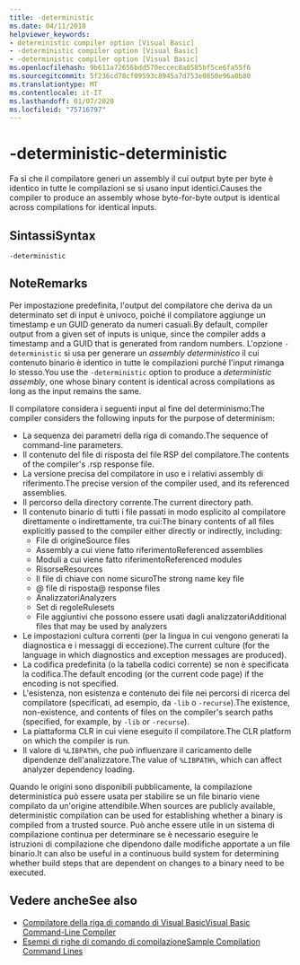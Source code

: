 ```yaml
---
title: -deterministic
ms.date: 04/11/2018
helpviewer_keywords:
- deterministic compiler option [Visual Basic]
- -deterministic compiler option [Visual Basic]
- -deterministic compiler option [Visual Basic]
ms.openlocfilehash: 9b611a72656bdd570eccec8a0585bf5ce6fa55f6
ms.sourcegitcommit: 5f236cd78cf09593c8945a7d753e0850e96a0b80
ms.translationtype: MT
ms.contentlocale: it-IT
ms.lasthandoff: 01/07/2020
ms.locfileid: "75716797"
---
```

# <a name="-deterministic"></a><span data-ttu-id="ff33a-102">-deterministic</span><span class="sxs-lookup"><span data-stu-id="ff33a-102">-deterministic</span></span>

<span data-ttu-id="ff33a-103">Fa sì che il compilatore generi un assembly il cui output byte per byte è identico in tutte le compilazioni se si usano input identici.</span><span class="sxs-lookup"><span data-stu-id="ff33a-103">Causes the compiler to produce an assembly whose byte-for-byte output is identical across compilations for identical inputs.</span></span>

## <a name="syntax"></a><span data-ttu-id="ff33a-104">Sintassi</span><span class="sxs-lookup"><span data-stu-id="ff33a-104">Syntax</span></span>

```console
-deterministic
```

## <a name="remarks"></a><span data-ttu-id="ff33a-105">Note</span><span class="sxs-lookup"><span data-stu-id="ff33a-105">Remarks</span></span>

<span data-ttu-id="ff33a-106">Per impostazione predefinita, l'output del compilatore che deriva da un determinato set di input è univoco, poiché il compilatore aggiunge un timestamp e un GUID generato da numeri casuali.</span><span class="sxs-lookup"><span data-stu-id="ff33a-106">By default, compiler output from a given set of inputs is unique, since the compiler adds a timestamp and a GUID that is generated from random numbers.</span></span> <span data-ttu-id="ff33a-107">L'opzione `-deterministic` si usa per generare un *assembly deterministico* il cui contenuto binario è identico in tutte le compilazioni purché l'input rimanga lo stesso.</span><span class="sxs-lookup"><span data-stu-id="ff33a-107">You use the `-deterministic` option to produce a *deterministic assembly*, one whose binary content is identical across compilations as long as the input remains the same.</span></span>

<span data-ttu-id="ff33a-108">Il compilatore considera i seguenti input al fine del determinismo:</span><span class="sxs-lookup"><span data-stu-id="ff33a-108">The compiler considers the following inputs for the purpose of determinism:</span></span>

- <span data-ttu-id="ff33a-109">La sequenza dei parametri della riga di comando.</span><span class="sxs-lookup"><span data-stu-id="ff33a-109">The sequence of command-line parameters.</span></span>
- <span data-ttu-id="ff33a-110">Il contenuto del file di risposta del file RSP del compilatore.</span><span class="sxs-lookup"><span data-stu-id="ff33a-110">The contents of the compiler's .rsp response file.</span></span>
- <span data-ttu-id="ff33a-111">La versione precisa del compilatore in uso e i relativi assembly di riferimento.</span><span class="sxs-lookup"><span data-stu-id="ff33a-111">The precise version of the compiler used, and its referenced assemblies.</span></span>
- <span data-ttu-id="ff33a-112">Il percorso della directory corrente.</span><span class="sxs-lookup"><span data-stu-id="ff33a-112">The current directory path.</span></span>
- <span data-ttu-id="ff33a-113">Il contenuto binario di tutti i file passati in modo esplicito al compilatore direttamente o indirettamente, tra cui:</span><span class="sxs-lookup"><span data-stu-id="ff33a-113">The binary contents of all files explicitly passed to the compiler either directly or indirectly, including:</span></span>
  - <span data-ttu-id="ff33a-114">File di origine</span><span class="sxs-lookup"><span data-stu-id="ff33a-114">Source files</span></span>
  - <span data-ttu-id="ff33a-115">Assembly a cui viene fatto riferimento</span><span class="sxs-lookup"><span data-stu-id="ff33a-115">Referenced assemblies</span></span>
  - <span data-ttu-id="ff33a-116">Moduli a cui viene fatto riferimento</span><span class="sxs-lookup"><span data-stu-id="ff33a-116">Referenced modules</span></span>
  - <span data-ttu-id="ff33a-117">Risorse</span><span class="sxs-lookup"><span data-stu-id="ff33a-117">Resources</span></span>
  - <span data-ttu-id="ff33a-118">Il file di chiave con nome sicuro</span><span class="sxs-lookup"><span data-stu-id="ff33a-118">The strong name key file</span></span>
  - <span data-ttu-id="ff33a-119">@ file di risposta</span><span class="sxs-lookup"><span data-stu-id="ff33a-119">@ response files</span></span>
  - <span data-ttu-id="ff33a-120">Analizzatori</span><span class="sxs-lookup"><span data-stu-id="ff33a-120">Analyzers</span></span>
  - <span data-ttu-id="ff33a-121">Set di regole</span><span class="sxs-lookup"><span data-stu-id="ff33a-121">Rulesets</span></span>
  - <span data-ttu-id="ff33a-122">File aggiuntivi che possono essere usati dagli analizzatori</span><span class="sxs-lookup"><span data-stu-id="ff33a-122">Additional files that may be used by analyzers</span></span>
- <span data-ttu-id="ff33a-123">Le impostazioni cultura correnti (per la lingua in cui vengono generati la diagnostica e i messaggi di eccezione).</span><span class="sxs-lookup"><span data-stu-id="ff33a-123">The current culture (for the language in which diagnostics and exception messages are produced).</span></span>
- <span data-ttu-id="ff33a-124">La codifica predefinita (o la tabella codici corrente) se non è specificata la codifica.</span><span class="sxs-lookup"><span data-stu-id="ff33a-124">The default encoding (or the current code page) if the encoding is not specified.</span></span>
- <span data-ttu-id="ff33a-125">L'esistenza, non esistenza e contenuto dei file nei percorsi di ricerca del compilatore (specificati, ad esempio, da `-lib` o `-recurse`).</span><span class="sxs-lookup"><span data-stu-id="ff33a-125">The existence, non-existence, and contents of files on the compiler's search paths (specified, for example, by `-lib` or `-recurse`).</span></span>
- <span data-ttu-id="ff33a-126">La piattaforma CLR in cui viene eseguito il compilatore.</span><span class="sxs-lookup"><span data-stu-id="ff33a-126">The CLR platform on which the compiler is run.</span></span>
- <span data-ttu-id="ff33a-127">Il valore di `%LIBPATH%`, che può influenzare il caricamento delle dipendenze dell'analizzatore.</span><span class="sxs-lookup"><span data-stu-id="ff33a-127">The value of `%LIBPATH%`, which can affect analyzer dependency loading.</span></span>

<span data-ttu-id="ff33a-128">Quando le origini sono disponibili pubblicamente, la compilazione deterministica può essere usata per stabilire se un file binario viene compilato da un'origine attendibile.</span><span class="sxs-lookup"><span data-stu-id="ff33a-128">When sources are publicly available, deterministic compilation can be used for establishing whether a binary is compiled from a trusted source.</span></span> <span data-ttu-id="ff33a-129">Può anche essere utile in un sistema di compilazione continua per determinare se è necessario eseguire le istruzioni di compilazione che dipendono dalle modifiche apportate a un file binario.</span><span class="sxs-lookup"><span data-stu-id="ff33a-129">It can also be useful in a continuous build system for determining whether build steps that are dependent on changes to a binary need to be executed.</span></span>

## <a name="see-also"></a><span data-ttu-id="ff33a-130">Vedere anche</span><span class="sxs-lookup"><span data-stu-id="ff33a-130">See also</span></span>

- [<span data-ttu-id="ff33a-131">Compilatore della riga di comando di Visual Basic</span><span class="sxs-lookup"><span data-stu-id="ff33a-131">Visual Basic Command-Line Compiler</span></span>](../../../visual-basic/reference/command-line-compiler/index.md)
- [<span data-ttu-id="ff33a-132">Esempi di righe di comando di compilazione</span><span class="sxs-lookup"><span data-stu-id="ff33a-132">Sample Compilation Command Lines</span></span>](../../../visual-basic/reference/command-line-compiler/sample-compilation-command-lines.md)

